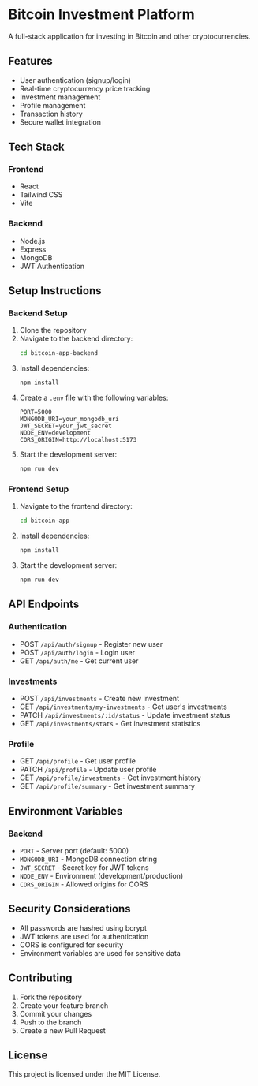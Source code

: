 # Bitcoin Investment Platform

A full-stack application for investing in Bitcoin and other cryptocurrencies.

## Features

- User authentication (signup/login)
- Real-time cryptocurrency price tracking
- Investment management
- Profile management
- Transaction history
- Secure wallet integration

## Tech Stack

### Frontend

- React
- Tailwind CSS
- Vite

### Backend

- Node.js
- Express
- MongoDB
- JWT Authentication

## Setup Instructions

### Backend Setup

1. Clone the repository
2. Navigate to the backend directory:
   ```bash
   cd bitcoin-app-backend
   ```
3. Install dependencies:
   ```bash
   npm install
   ```
4. Create a `.env` file with the following variables:
   ```
   PORT=5000
   MONGODB_URI=your_mongodb_uri
   JWT_SECRET=your_jwt_secret
   NODE_ENV=development
   CORS_ORIGIN=http://localhost:5173
   ```
5. Start the development server:
   ```bash
   npm run dev
   ```

### Frontend Setup

1. Navigate to the frontend directory:
   ```bash
   cd bitcoin-app
   ```
2. Install dependencies:
   ```bash
   npm install
   ```
3. Start the development server:
   ```bash
   npm run dev
   ```

## API Endpoints

### Authentication

- POST `/api/auth/signup` - Register new user
- POST `/api/auth/login` - Login user
- GET `/api/auth/me` - Get current user

### Investments

- POST `/api/investments` - Create new investment
- GET `/api/investments/my-investments` - Get user's investments
- PATCH `/api/investments/:id/status` - Update investment status
- GET `/api/investments/stats` - Get investment statistics

### Profile

- GET `/api/profile` - Get user profile
- PATCH `/api/profile` - Update user profile
- GET `/api/profile/investments` - Get investment history
- GET `/api/profile/summary` - Get investment summary

## Environment Variables

### Backend

- `PORT` - Server port (default: 5000)
- `MONGODB_URI` - MongoDB connection string
- `JWT_SECRET` - Secret key for JWT tokens
- `NODE_ENV` - Environment (development/production)
- `CORS_ORIGIN` - Allowed origins for CORS

## Security Considerations

- All passwords are hashed using bcrypt
- JWT tokens are used for authentication
- CORS is configured for security
- Environment variables are used for sensitive data

## Contributing

1. Fork the repository
2. Create your feature branch
3. Commit your changes
4. Push to the branch
5. Create a new Pull Request

## License

This project is licensed under the MIT License.
